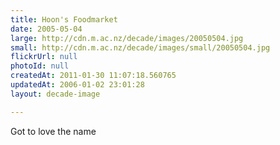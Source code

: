 ```yaml
---
title: Hoon's Foodmarket
date: 2005-05-04
large: http://cdn.m.ac.nz/decade/images/20050504.jpg
small: http://cdn.m.ac.nz/decade/images/small/20050504.jpg
flickrUrl: null
photoId: null
createdAt: 2011-01-30 11:07:18.560765
updatedAt: 2006-01-02 23:01:28
layout: decade-image

---
```

Got to love the name
